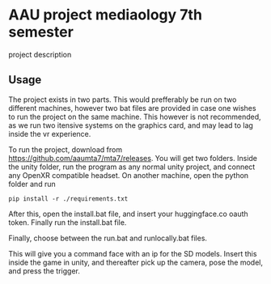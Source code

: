 # AAU project mediaology 7th semester

project description

## Usage
The project exists in two parts. This would prefferably be run on two different machines, however two bat files are provided in case one wishes to run the project on the same machine. This however is not recommended, as we run two itensive systems on the graphics card, and may lead to lag inside the vr experience.

To run the project, download from https://github.com/aaumta7/mta7/releases. You will get two folders. Inside the unity folder, run the program as any normal unity project, and connect any OpenXR compatible headset. On another machine, open the python folder and run 

`pip install -r ./requirements.txt`



After this, open the install.bat file, and insert your huggingface.co oauth token. Finally run the install.bat file.

Finally, choose between the run.bat and runlocally.bat files.

This will give you a command face with an ip for the SD models. Insert this inside the game in unity, and thereafter pick up the camera, pose the model, and press the trigger.
